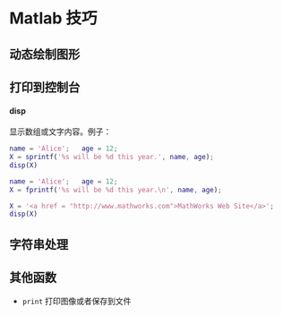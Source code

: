 # Matlab 技巧


## 动态绘制图形


## 打印到控制台

#### disp

显示数组或文字内容。例子：

```matlab
name = 'Alice';   age = 12;
X = sprintf('%s will be %d this year.', name, age);
disp(X)

name = 'Alice';   age = 12;
X = fprintf('%s will be %d this year.\n', name, age);

X = '<a href = "http://www.mathworks.com">MathWorks Web Site</a>';
disp(X)
```

## 字符串处理


## 其他函数

- `print` 打印图像或者保存到文件
